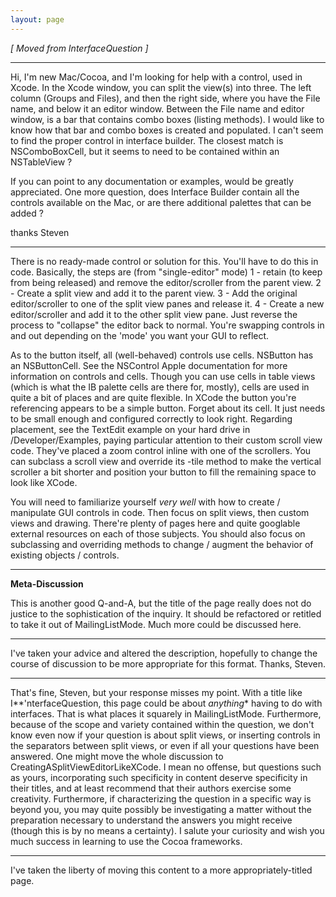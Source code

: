 ```yaml
---
layout: page
---
```




*[ Moved from InterfaceQuestion ]*

----

Hi, I'm new Mac/Cocoa, and I'm looking for help with a control, used in Xcode.
In the Xcode window, you can split the view(s) into three. The left column (Groups and Files),
and then the right side, where you have the File name, and below it an editor window.
Between the File name and editor window, is a bar that contains combo boxes (listing methods).
I would like to know how that bar and combo boxes is created and populated.
I can't seem to find the proper control in interface builder. The closest match is NSComboBoxCell,
but it seems to need to be contained within an NSTableView ?

If you can point to any documentation or examples, would be greatly appreciated.
One more question, does Interface Builder contain all the controls available on the Mac, or are there
additional palettes that can be added ?

thanks
Steven

----

There is no ready-made control or solution for this. You'll have to do this in code. Basically, the steps are (from "single-editor" mode) 1 - retain (to keep from being released) and remove the editor/scroller from the parent view. 2 - Create a split view and add it to the parent view. 3 - Add the original editor/scroller to one of the split view panes and release it. 4 - Create a new editor/scroller and add it to the other split view pane. Just reverse the process to "collapse" the editor back to normal. You're swapping controls in and out depending on the 'mode' you want your GUI to reflect.

As to the button itself, all (well-behaved) controls use cells. NSButton has an NSButtonCell. See the NSControl Apple documentation for more information on controls and cells. Though you can use cells in table views (which is what the IB palette cells are there for, mostly), cells are used in quite a bit of places and are quite flexible. In XCode the button you're referencing appears to be a simple button. Forget about its cell. It just needs to be small enough and configured correctly to look right. Regarding placement, see the TextEdit example on your hard drive in /Developer/Examples, paying particular attention to their custom scroll view code. They've placed a zoom control inline with one of the scrollers. You can subclass a scroll view and override its     -tile method to make the vertical scroller a bit shorter and position your button to fill the remaining space to look like XCode.

You will need to familiarize yourself *very well* with how to create / manipulate GUI controls in code. Then focus on split views, then custom views and drawing. There're plenty of pages here and quite googlable external resources on each of those subjects. You should also focus on subclassing and overriding methods to change / augment the behavior of existing objects / controls.

----

**Meta-Discussion**

This is another good Q-and-A, but the title of the page really does not do justice to the sophistication of the inquiry. It should be refactored or retitled to take it out of MailingListMode. Much more could be discussed here.

----

I've taken your advice and altered the description, hopefully to change the course of discussion to be more appropriate for this format. Thanks, Steven.

----

That's fine, Steven, but your response misses my point. With a title like I**'nterfaceQuestion, this page could be about *anything** having to do with interfaces. That is what places it squarely in MailingListMode. Furthermore, because of the scope and variety contained within the question, we don't know even now if your question is about split views, or inserting controls in the separators between split views, or even if all your questions have been answered. One might move the whole discussion to CreatingASplitViewEditorLikeXCode. I mean no offense, but questions such as yours, incorporating such specificity in content deserve specificity in their titles, and at least recommend that their authors exercise some creativity. Furthermore, if characterizing the question in a specific way is beyond you, you may quite possibly be investigating a matter without the preparation necessary to understand the answers you might receive (though this is by no means a certainty). I salute your curiosity and wish you much success in learning to use the Cocoa frameworks.

----

I've taken the liberty of moving this content to a more appropriately-titled page.
